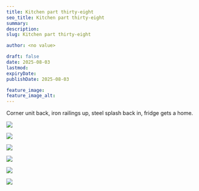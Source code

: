 ```yaml
---
title: Kitchen part thirty-eight
seo_title: Kitchen part thirty-eight
summary:
description:
slug: Kitchen part thirty-eight

author: <no value>

draft: false
date: 2025-08-03
lastmod:
expiryDate:
publishDate: 2025-08-03

feature_image:
feature_image_alt:
---
```

Corner unit back, iron railings up, steel splash back in, fridge gets a home.


![](/images/2756.jpeg )

![](/images/2758.jpeg )

![](/images/2760.jpeg )

![](/images/2761.jpeg )

![](/images/2762.jpeg )

![](/images/2766.jpeg )